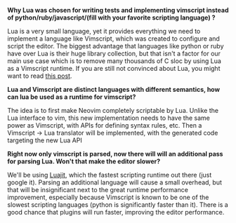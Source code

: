 **Why Lua was chosen for writing tests and implementing vimscript instead of python/ruby/javascript/(fill with your favorite scripting language) ?**

Lua is a very small language, yet it provides everything we need to implement a language like Vimscript, which was created to configure and script the editor. The biggest advantage that languages like python or ruby have over Lua is their huge library collection, but that isn't a factor for our main use case which is to remove many thousands of C sloc by using Lua as a Vimscript runtime. If you are still not convinced about Lua, you might want to read [this post](http://www.altdevblogaday.com/2013/02/19/why-lua/).

**Lua and Vimscript are distinct languages with different semantics, how can lua be used as a runtime for vimscript?**

The idea is to first make Neovim completely scriptable by Lua. Unlike the Lua interface to vim, this new implementation needs to have the same power as Vimscript, with APIs for defining syntax rules, etc. Then a Vimscript -> Lua translator will be implemented, with the generated code targeting the new Lua API

**Right now only vimscript is parsed, now there will will an additional pass for parsing Lua. Won't that make the editor slower?**

We'll be using [Luajit](http://luajit.org/), which the fastest scripting runtime out there (just google it). Parsing an additional language will cause a small overhead, but that will be insignificant next to the great runtime performance improvement, especially because Vimscript is known to be one of the slowest scripting languages (python is significantly faster than it). There is a good chance that plugins will run  faster, improving the editor performance.
